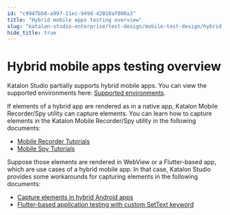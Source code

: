 ```yaml
---
id: "c9947bb0-a997-11ec-949d-42010af000a3"
title: "Hybrid mobile apps testing overview"
slug: "katalon-studio-enterprise/test-design/mobile-test-design/hybrid-mobile-apps-testing/hybrid-mobile-apps-testing-overview"
hide_title: true
---
```

  

# <a id="id" class="anchor_top_offset"/><a id="ariaid-title1" class="anchor_top_offset"/>Hybrid mobile apps testing overview

  
    
<p xmlns="http://www.w3.org/1999/xhtml" className="p">Katalon Studio partially supports hybrid mobile apps. You can   view the supported environments here: <a className="xref j-external-link" href="https://docs.katalon.com/katalon-studio/docs/supported-environments.html#mobile" target="_blank">Supported     environments</a>.</p> 
    
<p xmlns="http://www.w3.org/1999/xhtml" className="p">If elements of a hybrid app are rendered as in a native app,   Katalon Mobile Recorder/Spy utility can capture elements. You can   learn how to capture elements in the Katalon Mobile Recorder/Spy   utility in the following documents:</p> 
    
<ul xmlns="http://www.w3.org/1999/xhtml" className="ul">   <li className="li">     <a className="xref j-external-link" href="https://docs.katalon.com/katalon-studio/docs/mobile-recorder-tutorials.html" target="_blank">Mobile       Recorder Tutorials</a>   </li>   <li className="li">     <a className="xref j-external-link" href="https://docs.katalon.com/katalon-studio/docs/spy-mobile-utility.html" target="_blank">Mobile       Spy Tutorials</a>   </li> </ul> 
    
<p xmlns="http://www.w3.org/1999/xhtml" className="p">Suppose those elements are rendered in WebView or a   Flutter-based app, which are use cases of a hybrid mobile app. In   that case, Katalon Studio provides some workarounds for capturing   elements in the following documents:</p> 
    
<ul xmlns="http://www.w3.org/1999/xhtml" className="ul">   <li className="li">     <a className="xref j-external-link" href="https://docs.katalon.com/katalon-studio/docs/capture-elements-in-hybrid-android-apps.html" target="_blank">Capture       elements in hybrid Android apps</a>   </li>   <li className="li">     <a className="xref j-external-link" href="https://docs.katalon.com/katalon-studio/docs/flutter-based-application-testing.html" target="_blank">Flutter-based       application testing with custom SetText keyword</a>   </li> </ul> 
  

